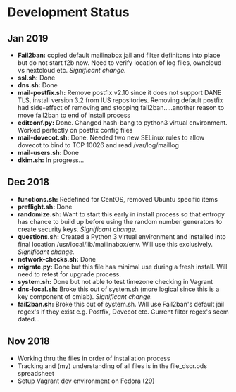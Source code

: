 # Development Status
## Jan 2019
* __Fail2ban:__ copied default mailinabox jail and filter definitons into place but do not start f2b now. Need to verify location of log files, owncloud vs nextcloud etc. _Significant change._
* __ssl.sh:__ Done
* __dns.sh:__ Done
* __mail-postfix.sh:__ Remove postfix v2.10 since it does not support DANE TLS, install version 3.2 from IUS repositories. Removing default postfix had side-effect of removing and stopping fail2ban.....another reason to move fail2ban to end of install process
* __editconf.py:__ Done. Changed hash-bang to python3 virtual environment. Worked perfectly on postfix config files
* __mail-dovecot.sh:__ Done. Needed two new SELinux rules to allow dovecot to bind to TCP 10026 and read /var/log/maillog
* __mail-users.sh:__ Done
* __dkim.sh:__ In progress...

## Dec 2018
* __functions.sh:__ Redefined for CentOS, removed Ubuntu specific items
* __preflight.sh:__ Done
* __randomize.sh:__ Want to start this early in install process so that entropy has chance to build up before using the random number generators to create security keys. _Significant change._
* __questions.sh:__ Created a Python 3 virtual environment and installed into final location /usr/local/lib/mailinabox/env. Will use this exclusively. _Significant change._
* __network-checks.sh:__ Done
* __migrate.py:__ Done but this file has minimal use during a fresh install. Will need to retest for upgrade process.
* __system.sh:__ Done but not able to test timezone checking in Vagrant
* __dns-local.sh:__ Broke this out of system.sh (more logical since this is a key component of cmiab). _Significant change._
* __fail2ban.sh:__ Broke this out of system.sh. Will use Fail2ban's default jail regex's if they exist e.g. Postfix, Dovecot etc. Current filter regex's seem dated...

## Nov 2018
* Working thru the files in order of installation process
* Tracking and (my) understanding of all files is in the file\_dscr.ods spreadsheet
* Setup Vagrant dev environment on Fedora (29)
